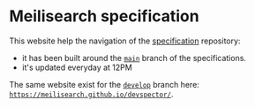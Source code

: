 # Meilisearch specification

This website help the navigation of the [specification](https://github.com/meilisearch/specifications/) repository:
- it has been built around the [`main`](https://github.com/meilisearch/specifications/tree/main) branch of the specifications.
- it's updated everyday at 12PM

The same website exist for the [`develop`](https://github.com/meilisearch/specifications/tree/develop) branch here: [`https://meilisearch.github.io/devspector/`](https://meilisearch.github.io/devspector/).

